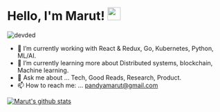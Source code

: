 # Hello, I'm Marut! <img src="https://raw.githubusercontent.com/MartinHeinz/MartinHeinz/master/wave.gif" width="30px">
<p align="left"> <img src="https://komarev.com/ghpvc/?username=pandyamarut" alt="devded" /></p>

- 🔭 I’m currently working with React & Redux, Go, Kubernetes, Python, ML/AI.  
- 🌱 I’m currently learning more about Distributed systems, blockchain, Machine learning. 
- 💬 Ask me about ...
  Tech, Good Reads, Research, Product. 
- 📫 How to reach me: ... 
pandyamarut@gmail.com

[![Marut's github stats](https://github-readme-stats.vercel.app/api?username=pandyamarut&show_icons=true&theme=cobalt)](https://github.com/pandyamarut/github-readme-stats)
